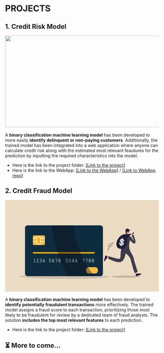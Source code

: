 # PROJECTS
## 1. Credit Risk Model
<img src="https://cdn.canadianmortgagetrends.com/wp-content/uploads/2023/03/Credit-score-tips-2023_med.jpg" width="900" height="300">

A **binary classification machine learning model** has been developed to more easily **identify delinquent or non-paying customers**. Additionally, the trained model has been integrated into a web application where anyone can calculate credit risk along with the estimated most relevant feautures for the prediction by inputting the required characteristics into the model.
- Here is the link to the project folder: [[Link to the project]](https://github.com/Haoqi9/Personal_Projects/tree/master/CreditRisk)
- Here is the link to the WebApp: [[Link to the WebApp]](https://creditriskwebappst-lmmesu5xdk4m45fu9icbmf.streamlit.app/) / [[Link to WebApp repo]](https://github.com/Haoqi9/CreditRisk_webapp_st)

## 2. Credit Fraud Model
<img src="./Images/credit-card-fraud.jpg" width="900" height="300">

A **binary classification machine learning model** has been developed to **identify potentially fraudulent transactions** more effectively. The trained model assigns a fraud score to each transaction, prioritizing those most likely to be fraudulent for review by a dedicated team of fraud analysts. The solution **includes the top most relevant features** to each prediction.
- Here is the link to the project folder: [[Link to the project]](https://github.com/Haoqi9/Personal_Projects/tree/master/CreditFraud)

## ⏳ More to come...
